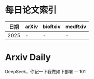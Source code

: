 # 每日论文索引

| 日期 | arXiv | bioRxiv | medRxiv |
|------|-------|---------|---------|
| 2025 | - | - | - |


























































































































































































































































































# Arxiv Daily


DeepSeek，你记一下我做如下部署 -- 101
